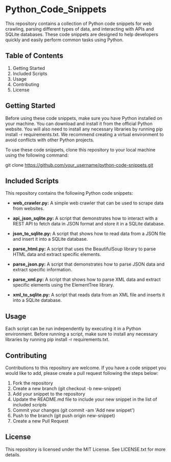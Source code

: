 # Python_Code_Snippets

This repository contains a collection of Python code snippets for web crawling, parsing different types of data, and interacting with APIs and SQLite databases. These code snippets are designed to help developers quickly and easily perform common tasks using Python.

## Table of Contents

1. Getting Started
2. Included Scripts
3. Usage
4. Contributing
5. License

## Getting Started
Before using these code snippets, make sure you have Python installed on your machine. You can download and install it from the official Python website. You will also need to install any necessary libraries by running pip install -r requirements.txt. We recommend creating a virtual environment to avoid conflicts with other Python projects.

To use these code snippets, clone this repository to your local machine using the following command:

git clone https://github.com/your_username/python-code-snippets.git

## Included Scripts
This repository contains the following Python code snippets:

- **web_crawler.py:** A simple web crawler that can be used to scrape data from websites.

- **api_json_sqlite.py:** A script that demonstrates how to interact with a REST API to fetch data in JSON format and store it in a SQLite database.

- **json_to_sqlite.py:** A script that shows how to read data from a JSON file and insert it into a SQLite database.

- **parse_html.py:** A script that uses the BeautifulSoup library to parse HTML data and extract specific elements.

- **parse_json.py:** A script that demonstrates how to parse JSON data and extract specific information.

- **parse_xml.py:** A script that shows how to parse XML data and extract specific elements using the ElementTree library.

- **xml_to_sqlite.py:** A script that reads data from an XML file and inserts it into a SQLite database.

## Usage
Each script can be run independently by executing it in a Python environment. Before running a script, make sure to install any necessary libraries by running pip install -r requirements.txt.

## Contributing
Contributions to this repository are welcome. If you have a code snippet you would like to add, please create a pull request following the steps below:

1. Fork the repository
2. Create a new branch (git checkout -b new-snippet)
3. Add your snippet to the repository
4. Update the README.md file to include your new snippet in the list of included scripts
5. Commit your changes (git commit -am 'Add new snippet')
6. Push to the branch (git push origin new-snippet)
7. Create a new Pull Request

## License
This repository is licensed under the MIT License. See LICENSE.txt for more details.
